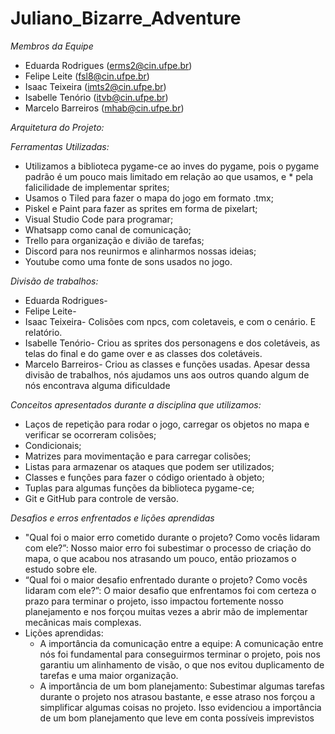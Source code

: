 # Juliano_Bizarre_Adventure

*Membros da Equipe*
  * Eduarda Rodrigues (erms2@cin.ufpe.br)
  * Felipe Leite (fsl8@cin.ufpe.br)
  * Isaac Teixeira (imts2@cin.ufpe.br)
  * Isabelle Tenório (itvb@cin.ufpe.br)
  * Marcelo Barreiros (mhab@cin.ufpe.br)

*Arquitetura do Projeto:*

*Ferramentas Utilizadas:*

  * Utilizamos a biblioteca pygame-ce ao inves do pygame, pois o pygame padrão é um pouco mais limitado em relação ao que usamos, e * pela falicilidade de implementar sprites;
  * Usamos o Tiled para fazer o mapa do jogo em formato .tmx;
  * Piskel e Paint para fazer as sprites em forma de pixelart;
  * Visual Studio Code para programar;
  * Whatsapp como canal de comunicação;
  * Trello para organização e divião de tarefas;
  * Discord para nos reunirmos e alinharmos nossas ideias;
  * Youtube como uma fonte de sons usados no jogo.

*Divisão de trabalhos:*
  * Eduarda Rodrigues-
  * Felipe Leite-
  * Isaac Teixeira- Colisões com npcs, com coletaveis, e com o cenário. E relatório.
  * Isabelle Tenório- Criou as sprites dos personagens e dos coletáveis, as telas do final e do game over e as classes dos coletáveis.
  * Marcelo Barreiros- Criou as classes e funções usadas.
  Apesar dessa divisão de trabalhos, nós ajudamos uns aos outros quando algum de nós encontrava alguma dificuldade 

*Conceitos apresentados durante a disciplina que utilizamos:*
  * Laços de repetição para rodar o jogo, carregar os objetos no mapa e verificar se ocorreram colisões;
  * Condicionais;
  * Matrizes para movimentação e para carregar colisões;
  * Listas para armazenar os ataques que podem ser utilizados;
  * Classes e funções para fazer o código orientado à objeto;
  * Tuplas para algumas funções da biblioteca pygame-ce;
  * Git e GitHub para controle de versão.

*Desafios e erros enfrentados e lições aprendidas*
  * "Qual foi o maior erro cometido durante o projeto? Como vocês lidaram com ele?”:
    Nosso maior erro foi subestimar o processo de criação do mapa, o que acabou nos atrasando um pouco, então priozamos o estudo sobre ele.
  * “Qual foi o maior desafio enfrentado durante o projeto? Como vocês lidaram com ele?”:
    O maior desafio que enfrentamos foi com certeza o prazo para terminar o projeto, isso impactou fortemente nosso planejamento e nos forçou muitas vezes a abrir mão de implementar mecânicas mais complexas.
  * Lições aprendidas:
    * A importância da comunicação entre a equipe: A comunicação entre nós foi fundamental para conseguirmos terminar o projeto, pois nos garantiu um alinhamento de visão, o que nos evitou duplicamento de tarefas e uma maior organização.
    * A importância de um bom planejamento: Subestimar algumas tarefas durante o projeto nos atrasou bastante, e esse atraso nos forçou a simplificar algumas coisas no projeto. Isso evidenciou a importância de um bom planejamento que leve em conta possíveis imprevistos

